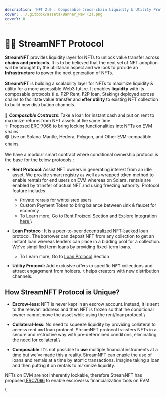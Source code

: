 ```yaml
---
description: 'NFT 2.0 : Composable Cross-chain Liquidity & Utility Protocol'
cover: ../.gitbook/assets/Banner_New (2).png
coverY: 0
---
```


# 👨‍💻 StreamNFT Protocol

**StreamNFT** provides liquidity layer for NFTs to unlock value transfer across **chains and protocols**. It is to be believed that the next set of NFT adoption will be brought by the utilitarian aspect and we look to provide an **Infrastructure** to power the next generation of NFTs. \
\
**StreamNFT** is building a scalability layer for NFTs to maximize liquidity & utility for a more accessible Web3 future. It enables **liquidity** with its composable protocols (i.e. P2P Rent, P2P loan, Staking) deployed across chains to facilitate value transfer and **offer utility** to existing NFT collection to build new distribution channels. \
\
🌟 _**Composable Contracts**_: Take a loan for instant cash and put on rent to maximize returns from NFT assets at the same time\
✨ Proposed [ERC-7066](https://eips.ethereum.org/EIPS/eip-7066) to bring locking functionalities into NFTs on EVM chains\
🟢 Live on Solana, Mantle, Hedera, Polygon, and Other EVM-compatible chains\
\
We have a modular smart contract where conditional ownership protocol is the base for the below protocols :

* **Rent Protocol**: Assist NFT owners in generating interest from an idle asset. We provide smart registry as well as wrapped token method to enable rentals for end users on EVM whereas on Solana, rentals are enabled by transfer of actual NFT and using freezing authority. Protocol feature includes&#x20;
  * Private rentals for whitelisted users &#x20;
  * Custom Payment Token to bring balance between sink & faucet for economy
  * To Learn more, Go to [Rent Protocol ](../streamnft-protocol/rent-protocol.md)Section and Explore Integration [here](broken-reference)[ ](https://docs.streamnft.tech/streamnft-protocol/rent-protocol)\

* **Loan Protocol:** It is a peer-to-peer decentralized NFT-backed loan protocol. The borrower can deposit NFT from any collection to get an instant loan whereas lenders can place in a bidding pool for a collection. We've simplified term loans by providing fixed-term loans.&#x20;
  *   To Learn more, Go to [Loan Protocol](../streamnft-protocol/loan-protocol/) Section


* **Utility Protocol:** Add exclusive offers to specific NFT collections and attract engagement from holders. It helps creators with new distribution channels.

## How StreamNFT Protocol is Unique?

* **Escrow-less**: NFT is never kept in an escrow account. Instead, it is sent to the relevant address and then NFT is frozen so that the conditional owner cannot move the asset while using the rent/loan protocol.\

* **Collateral-less**: No need to squeeze liquidity by providing collateral to access rent and loan protocol. StreamNFT protocol transfers NFTs in a secure and restrictive way with pre-determined conditions, eliminating the need for collateral.\

* **Composable**: It's not possible to **use** multiple financial instruments at a time but we've made this a reality. StreamNFT can enable the use of loans and rentals at a time by atomic transactions. Imagine taking a loan and then putting it on rentals to maximize liquidity.

NFTs on EVM are not inherently lockable, therefore StreamNFT has proposed[ ERC7066](https://eips.ethereum.org/EIPS/eip-7066) to enable escrowless financialization tools on EVM.&#x20;

\


